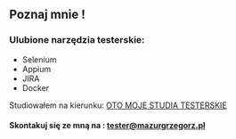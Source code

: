 ## Poznaj mnie !



### Ulubione narzędzia testerskie: 
- Selenium 
- Appium
- JIRA
- Docker


Studiowałem na kierunku:
[OTO MOJE STUDIA TESTERSKIE](https://www.wsb.pl/wroclaw/kandydaci/studia-podyplomowe/kierunki/tester-oprogramowania-dla-aplikacji-mobilnych-i-serwerowych)



#### Skontakuj się ze mną na : tester@mazurgrzegorz.pl





